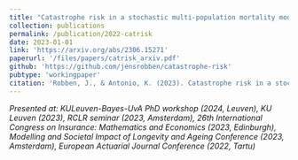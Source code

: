 ```yaml
---
title: "Catastrophe risk in a stochastic multi-population mortality model"
collection: publications
permalink: /publication/2022-catrisk
date: 2023-01-01
link: 'https://arxiv.org/abs/2306.15271'
paperurl: '/files/papers/catrisk_arxiv.pdf'
github: 'https://github.com/jensrobben/catastrophe-risk'
pubtype: 'workingpaper'
citation: 'Robben, J., & Antonio, K. (2023). Catastrophe risk in a stochastic multi-population mortality model. <b>Revise and Resubmit at Journal of Risk and Insurance.</b> arXiv preprint arXiv:2306.15271.'
---
```


<i> Presented at: KULeuven-Bayes-UvA PhD workshop (2024, Leuven), KU Leuven (2023), RCLR seminar (2023, Amsterdam), 26th International Congress on Insurance: Mathematics and Economics (2023, Edinburgh), Modelling and Societal Impact of Longevity and Ageing Conference (2023, Amsterdam), European Actuarial Journal Conference (2022, Tartu)  </i>